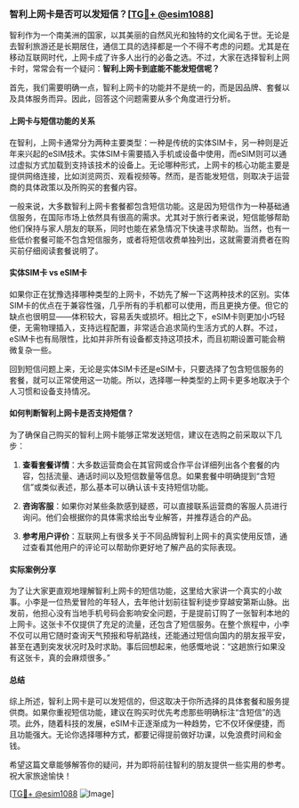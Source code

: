 ### 智利上网卡是否可以发短信？[[TG💪+ @esim1088](https://t.me/s/esim1088)]

智利作为一个南美洲的国家，以其美丽的自然风光和独特的文化闻名于世。无论是去智利旅游还是长期居住，通信工具的选择都是一个不得不考虑的问题。尤其是在移动互联网时代，上网卡成了许多人出行的必备之选。不过，大家在选择智利上网卡时，常常会有一个疑问：**智利上网卡到底能不能发短信呢？**

首先，我们需要明确一点，智利上网卡的功能并不是统一的，而是因品牌、套餐以及具体服务而异。因此，回答这个问题需要从多个角度进行分析。

#### 上网卡与短信功能的关系

在智利，上网卡通常分为两种主要类型：一种是传统的实体SIM卡，另一种则是近年来兴起的eSIM技术。实体SIM卡需要插入手机或设备中使用，而eSIM则可以通过虚拟方式加载到支持该技术的设备上。无论哪种形式，上网卡的核心功能主要是提供网络连接，比如浏览网页、观看视频等。然而，是否能发短信，则取决于运营商的具体政策以及所购买的套餐内容。

一般来说，大多数智利上网卡套餐都包含短信功能。这是因为短信作为一种基础通信服务，在国际市场上依然具有很高的需求。尤其对于旅行者来说，短信能够帮助他们保持与家人朋友的联系，同时也能在紧急情况下快速寻求帮助。当然，也有一些低价套餐可能不包含短信服务，或者将短信收费单独列出，这就需要消费者在购买前仔细阅读套餐说明了。

#### 实体SIM卡 vs eSIM卡

如果你正在犹豫选择哪种类型的上网卡，不妨先了解一下这两种技术的区别。实体SIM卡的优点在于兼容性强，几乎所有的手机都可以使用，而且更换方便。但它的缺点也很明显——体积较大，容易丢失或损坏。相比之下，eSIM卡则更加小巧轻便，无需物理插入，支持远程配置，非常适合追求简约生活方式的人群。不过，eSIM卡也有局限性，比如并非所有设备都支持这项技术，而且初期设置可能会稍微复杂一些。

回到短信问题上来，无论是实体SIM卡还是eSIM卡，只要选择了包含短信服务的套餐，就可以正常使用这一功能。所以，选择哪一种类型的上网卡更多地取决于个人习惯和设备支持情况。

#### 如何判断智利上网卡是否支持短信？

为了确保自己购买的智利上网卡能够正常发送短信，建议在选购之前采取以下几步：

1. **查看套餐详情**：大多数运营商会在其官网或合作平台详细列出各个套餐的内容，包括流量、通话时间以及短信数量等信息。如果套餐中明确提到“含短信”或类似表述，那么基本可以确认该卡支持短信功能。
   
2. **咨询客服**：如果你对某些条款感到疑惑，可以直接联系运营商的客服人员进行询问。他们会根据你的具体需求给出专业解答，并推荐适合的产品。

3. **参考用户评价**：互联网上有很多关于不同品牌智利上网卡的真实使用反馈，通过查看其他用户的评论可以帮助你更好地了解产品的实际表现。

#### 实际案例分享

为了让大家更直观地理解智利上网卡的短信功能，这里给大家讲一个真实的小故事。小李是一位热爱冒险的年轻人，去年他计划前往智利徒步穿越安第斯山脉。出发前，他担心没有当地手机号码会影响安全问题，于是提前订购了一张智利本地的上网卡。这张卡不仅提供了充足的流量，还包含了短信服务。在整个旅程中，小李不仅可以用它随时查询天气预报和导航路线，还能通过短信向国内的朋友报平安，甚至在遇到突发状况时及时求助。事后回想起来，他感慨地说：“这趟旅行如果没有这张卡，真的会麻烦很多。”

#### 总结

综上所述，智利上网卡是可以发短信的，但这取决于你所选择的具体套餐和服务提供商。如果你重视短信功能，建议在购买时优先考虑那些明确标注“含短信”的选项。此外，随着科技的发展，eSIM卡正逐渐成为一种趋势，它不仅环保便捷，而且功能强大。无论你选择哪种方式，都要记得提前做好功课，以免浪费时间和金钱。

希望这篇文章能够解答你的疑问，并为即将前往智利的朋友提供一些实用的参考。祝大家旅途愉快！

[[TG💪+ @esim1088](https://t.me/s/esim1088) ![Image](https://i.postimg.cc/4NQfJmqS/Snipaste-2025-05-13-00-14-12.png)]